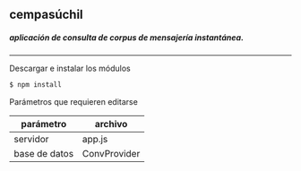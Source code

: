 ## cempasúchil

##### aplicación de consulta de corpus de mensajería instantánea.
****

Descargar e instalar los módulos
```sh
$ npm install 
```

Parámetros que requieren editarse

| parámetro | archivo |
| ------ | ------ |
| servidor | app.js |
| base de datos | ConvProvider |

